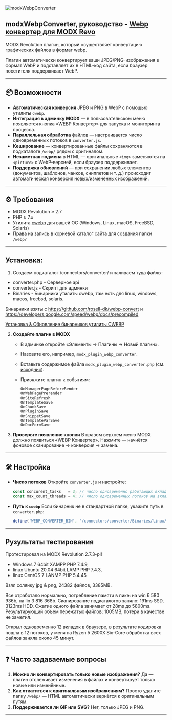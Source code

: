 ![modxWebpConverter](https://raw.githubusercontent.com/commeta/modxWebpConverter/master/screenShot.png "modxWebpConverter")

## modxWebpConverter, руководство - [Webp конвертер для MODX Revo](https://webdevops.ru/blog/webp-converter-plugin-modx.html)
MODX Revolution плагин, который осуществляет конвертацию графических файлов в формат webp. 

Плагин автоматически конвертирует ваши JPEG/PNG-изображения в формат WebP и подставляет их в HTML-код сайта, если браузер посетителя поддерживает WebP.


---

## 📦 Возможности

- **Автоматическая конверсия** JPEG и PNG в WebP с помощью утилиты `cwebp`.  
- **Интеграция в админку MODX** — в пользовательском меню появляется кнопка «WEBP Конвертер» для запуска и мониторинга процесса.  
- **Параллельная обработка** файлов — настраивается число одновременных потоков в `converter.js`.  
- **Кеширование** — конвертированные файлы сохраняются в подкаталоге `/webp/` рядом с оригиналом.  
- **Незаметная подмена** в HTML — оригинальные `<img>` заменяются на `<picture>` с WebP-версией, если браузер поддерживает.  
- **Поддержка обновлений** — при сохранении любых элементов (документов, шаблонов, чанков, сниппетов и т. д.) происходит автоматическая конверсия новых/изменённых изображений.

---

## ⚙️ Требования

- MODX Revolution ≥ 2.7  
- PHP ≥ 7.x  
- Утилита [cwebp](https://developers.google.com/speed/webp/docs/precompiled) для вашей ОС (Windows, Linux, macOS, FreeBSD, Solaris)  
- Права на запись в корневой каталог сайта для создания папки `/webp/`

---



## Установка:

1. Создаем подкаталог /connectors/converter/ и заливаем туда файлы:
* converter.php - Серверное api
* converter.js - Скрипт для админки
* Binaries - Бинарники утилиты cwebp, там есть для linux, windows, macos, freebsd, solaris.

Бинарники взяты с https://github.com/rosell-dk/webp-convert и https://developers.google.com/speed/webp/docs/precompiled

[Установка & Обновление бинарников утилиты CWEBP](https://github.com/commeta/modxWebpConverter/blob/master/Binaries/README.md)

2. **Создайте плагин в MODX**

   * В админке откройте «Элементы → Плагины → Новый плагин».
   * Назовите его, например, `modx_plugin_webp_converter`.
   * Вставьте содержимое файла `modx_plugin_webp_converter.php` (см. [исходник](modx_plugin_webp_converter.php)).
   * Привяжите плагин к событиям:

     ```
     OnManagerPageBeforeRender
     OnWebPagePrerender
     OnSiteRefresh
     OnTemplateSave
     OnChunkSave
     OnPluginSave
     OnSnippetSave
     OnTemplateVarSave
     OnDocFormSave
     ```
3. **Проверьте появление кнопки**
   В правом верхнем меню MODX должно появиться «WEBP Конвертер». Нажмите — начнётся фоновое сканирование → конверсия → замена.



---

## 🛠 Настройка

* **Число потоков**
  Откройте `converter.js` и настройте:

  ```js
  const concurent_tasks   = 3; // число одновременно работающих вкладок
  const max_count_threads = 4; // число одновременных потоков на вкладку
  ```
* **Путь к `cwebp`**
  Если бинарник не в стандартной папке, укажите путь в `converter.php`:

  ```php
  define('WEBP_CONVERTER_BIN', '/connectors/converter/Binaries/linux/cwebp');
  ```

---

## Рузультаты тестирования

Протестировал на MODX Revolution 2.7.3-pl!
* Windows 7 64bit XAMPP PHP 7.4.9, 
* linux Ubuntu 20.04 64bit LAMP PHP 7.4.3, 
* linux CentOS 7 LANMP PHP 5.4.45

Взял солянку jpg & png, 24382 файлов, 3385MB.

Все отработало нормально, потребление памяти в пике: на win 6 580 936b, на lin 3 816 368b.
Сканирование подкаталогов заняло: 191ms SSD, 3123ms HDD.
Сжатие одного файла занимает от 28ms до 5800ms.
Результирующий объем пережатых файлов: 1005MB, потери в качестве не заметил.

Открыл одновременно 12 вкладок в браузере, в результате кодировка пошла в 12 потоков, у меня на Ryzen 5 2600X Six-Core обработка всех файлов заняла около 45 минут.

---

## ❓ Часто задаваемые вопросы

1. **Можно ли конвертировать только новые изображения?**
   Да — плагин отслеживает изменения в файлах и конвертирует только новые или изменённые.
2. **Как откатиться к оригинальным изображениям?**
   Просто удалите папку `/webp/` — HTML автоматически вернётся к оригинальным путям.
3. **Поддерживается ли GIF или SVG?**
   Нет, только JPEG и PNG.

---
